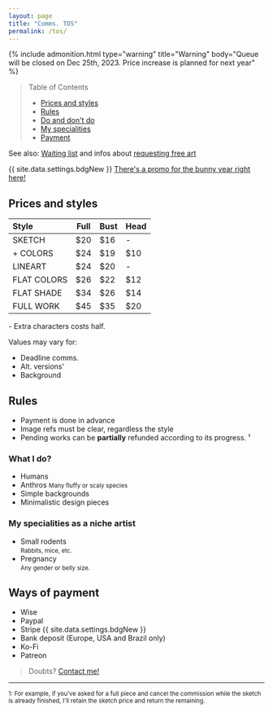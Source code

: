```yaml
---
layout: page
title: "Comms. TOS"
permalink: /tos/
---
```

{% include admonition.html type="warning" title="Warning" body="Queue will be closed on Dec 25th, 2023. Price increase is planned for next year" %}
> Table of Contents
> 
> - [Prices and styles](#prices-and-styles)
> - [Rules](#rules)
> - [Do and don't do](#what-i-do)
> - [My specialities](#my-specialities)
> - [Payment](#ways-of-payment)

See also: [Waiting list](/queue) and infos about [requesting free art](/requests)

{{ site.data.settings.bdgNew }}
[There's a promo for the bunny year right here!](https://teijuan.github.io/blog/2023-02-14-bunny-year-promo)

## Prices and styles

| Style          | Full | Bust | Head |
| :------------- | ---- | ---- | ---- |
| SKETCH         | $20  | $16  | -    |
| + COLORS       | $24  | $19  | $10  |
| LINEART        | $24  | $20  | -    |
| FLAT COLORS       | $26  | $22  | $12  |
| FLAT SHADE    | $34  | $26  | $14  |
| FULL WORK    | $45  | $35  | $20  |

\- Extra characters costs half.

Values may vary for:
- Deadline comms.
- Alt. versions'
- Background

## Rules
- Payment is done in advance
- Image refs must be clear, regardless the style
- Pending works can be **partially** refunded according to its progress. ¹

### What I do?
- Humans
- Anthros
<small>Many fluffy or scaly species</small>
- Simple backgrounds
- Minimalistic design pieces

### My specialities as a niche artist
- Small rodents<br><small>Rabbits, mice, etc.</small>
- Pregnancy<br><small>Any gender or belly size.</small>

## Ways of payment
- Wise
- Paypal
- Stripe {{ site.data.settings.bdgNew }}
- Bank deposit (Europe, USA and Brazil only)
- Ko-Fi
- Patreon

> Doubts? [Contact me!](/contact)

____
<sub>
1: For example, if you've asked for a full piece and cancel the commission while the sketch is already finished, I'll retain the sketch price and return the remaining.
</sub>